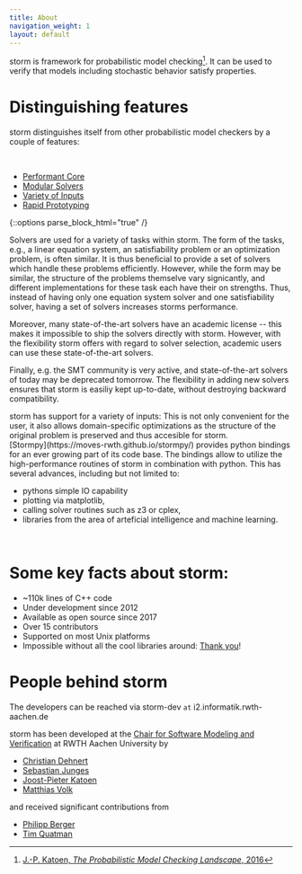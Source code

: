 ```yaml
---
title: About
navigation_weight: 1
layout: default
---
```


storm is framework for probabilistic model checking[^1]. It can be used to verify that models including stochastic behavior satisfy properties.  

# Distinguishing features
storm distinguishes itself from other probabilistic model checkers by a couple of features:
<!-- Tabs & box are in html -->

<br/>
<ul class="nav nav-tabs" role="tablist">
<li class="nav-item">
<a class="nav-link active" data-toggle="tab" href="#perfcore" role="tab">
<i class="fa fa-cogs" aria-hidden="true"></i>
Performant Core 
</a>
</li>
<li class="nav-item">
<a class="nav-link" data-toggle="tab" href="#modsolvers" role="tab">
<i class="fa fa-wrench" aria-hidden="true"></i>
Modular Solvers
</a>
</li>
<li class="nav-item">
<a class="nav-link" data-toggle="tab" href="#inputs" role="tab">
<i class="fa fa-language" aria-hidden="true"></i>
Variety of Inputs
</a>
</li>
<li class="nav-item">
<a class="nav-link" data-toggle="tab" href="#python" role="tab">
<i class="fa fa-tachometer" aria-hidden="true"></i>
Rapid Prototyping
</a>
</li>
</ul>


{::options parse_block_html="true" /}
<!-- Tab panes -->
<div class="tab-content">
<div class="tab-pane active" id="perfcore" role="tabpanel">

</div>
<div class="tab-pane" id="modsolvers" role="tabpanel">
Solvers are used for a variety of tasks within storm. The form of the tasks, e.g., a linear equation system, an satisfiability problem or an optimization problem, is often similar. It is thus beneficial to provide a set of solvers which handle these problems efficiently. However, while the form may be similar, the structure of the problems themselve vary signicantly, and different implementations for these task each have their on strengths. Thus, instead of having only one equation system solver and one satisfiability solver, having a set of solvers increases storms performance.

Moreover, many state-of-the-art solvers have an academic license -- this makes it impossible to ship the solvers directly with storm. However, with the flexibility storm offers with regard to solver selection, academic users can use these state-of-the-art solvers. 

Finally, e.g. the SMT community is very active, and state-of-the-art solvers of today may be deprecated tomorrow. The flexibility in adding new solvers ensures that storm is easiliy kept up-to-date, without destroying backward compatibility.
</div>
<div class="tab-pane" id="inputs" role="tabpanel">
storm has support for a variety of inputs: This is not only convenient for the user, it also allows domain-specific optimizations as the structure of the original problem is preserved and thus accesible for storm.
</div>
<div class="tab-pane" id="python" role="tabpanel">
[Stormpy](https://moves-rwth.github.io/stormpy/) provides python bindings for an ever growing part of its code base. The bindings allow to utilize the high-performance routines of storm in combination with python. This has several advances, including but not limited to: 

- pythons simple IO capability
- plotting via matplotlib, 
- calling solver routines such as z3 or cplex,
- libraries from the area of arteficial intelligence and machine learning.
    
</div>
</div>

<script>
$('#myTab a').click(function (e) {
e.preventDefault()
$(this).tab('show')
})
</script>
<br/>

[^1]: [J.-P. Katoen, *The Probabilistic Model Checking Landscape*, 2016](http://www-i2.informatik.rwth-aachen.de/pub/index.php?type=download&pub_id=1296)

# Some key facts about storm:

- ~110k lines of C++ code
- Under development since 2012
- Available as open source since 2017
- Over 15 contributors
- Supported on most Unix platforms
- Impossible without all the cool libraries around: [Thank you](thanks.html)!

# People behind storm

The developers can be reached via storm-dev ```at``` i2.informatik.rwth-aachen.de

storm has been developed at the [Chair for Software Modeling and Verification](http://moves.rwth-aachen.de) at RWTH Aachen University by

- [Christian Dehnert](#)
- [Sebastian Junges](#)
- [Joost-Pieter Katoen](#)
- [Matthias Volk](#)

and received significant contributions from 

- [Philipp Berger](#)
- [Tim Quatman](#) 

